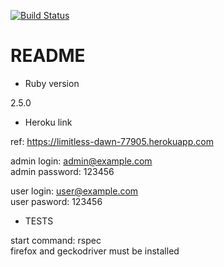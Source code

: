 [![Build Status](https://travis-ci.org/aworldx/TaskManager.svg?branch=master)](https://travis-ci.org/aworldx/TaskManager)

# README

* Ruby version

2.5.0

* Heroku link

ref: https://limitless-dawn-77905.herokuapp.com

admin login: admin@example.com  
admin password: 123456

user login: user@example.com  
user pasword: 123456

* TESTS

start command: rspec  
firefox and geckodriver must be installed
